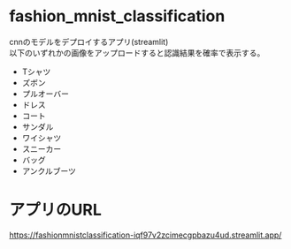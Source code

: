 # fashion_mnist_classification
cnnのモデルをデプロイするアプリ(streamlit)<br>
以下のいずれかの画像をアップロードすると認識結果を確率で表示する。
- Tシャツ
- ズボン
- プルオーバー
- ドレス
- コート
- サンダル
- ワイシャツ
- スニーカー
- バッグ
- アンクルブーツ

# アプリのURL
https://fashionmnistclassification-iqf97v2zcimecgpbazu4ud.streamlit.app/

